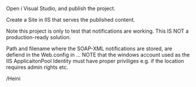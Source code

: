 Open i Visual Studio, and publish the project.

Create a Site in IIS that serves the published content.

Note this project is only to test that notifications are working. This IS NOT a production-ready solution.

Path and filename where the SOAP-XML notifications are stored, are defiend in the Web.config in <configuration><appSettings>...
NOTE that the windows account used as the IIS ApplicaitonPool Identity must have proper priviliges e.g. if the location requires admin rights etc.

/Heini
